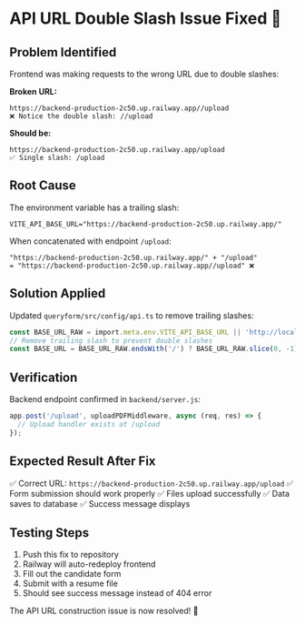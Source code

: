 # API URL Double Slash Issue Fixed 🔧

## Problem Identified
Frontend was making requests to the wrong URL due to double slashes:

**Broken URL:**
```
https://backend-production-2c50.up.railway.app//upload
❌ Notice the double slash: //upload
```

**Should be:**
```
https://backend-production-2c50.up.railway.app/upload
✅ Single slash: /upload
```

## Root Cause
The environment variable has a trailing slash:
```
VITE_API_BASE_URL="https://backend-production-2c50.up.railway.app/"
```

When concatenated with endpoint `/upload`:
```
"https://backend-production-2c50.up.railway.app/" + "/upload" 
= "https://backend-production-2c50.up.railway.app//upload" ❌
```

## Solution Applied
Updated `queryform/src/config/api.ts` to remove trailing slashes:

```typescript
const BASE_URL_RAW = import.meta.env.VITE_API_BASE_URL || 'http://localhost:5000';
// Remove trailing slash to prevent double slashes
const BASE_URL = BASE_URL_RAW.endsWith('/') ? BASE_URL_RAW.slice(0, -1) : BASE_URL_RAW;
```

## Verification
Backend endpoint confirmed in `backend/server.js`:
```javascript
app.post('/upload', uploadPDFMiddleware, async (req, res) => {
  // Upload handler exists at /upload
});
```

## Expected Result After Fix
✅ Correct URL: `https://backend-production-2c50.up.railway.app/upload`
✅ Form submission should work properly
✅ Files upload successfully
✅ Data saves to database
✅ Success message displays

## Testing Steps
1. Push this fix to repository
2. Railway will auto-redeploy frontend
3. Fill out the candidate form
4. Submit with a resume file
5. Should see success message instead of 404 error

The API URL construction issue is now resolved! 🎉 